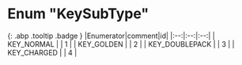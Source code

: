 # Enum "KeySubType"
[ ](#){: .abp .tooltip .badge }
|Enumerator|comment|id|
|:--:|:--:|:--:|
| KEY_NORMAL |  | 1 |
| KEY_GOLDEN |  | 2 |
| KEY_DOUBLEPACK |  | 3 |
| KEY_CHARGED |  | 4 |